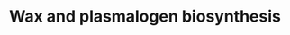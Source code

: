 ---
annotations:
- type: Pathway Ontology
  value: classic metabolic pathway
authors:
- ReactomeTeam
- MirellaKalafati
description: Waxes are esters of long chain fatty acids and long chain fatty alcohols
  that play an important role in protecting the skin surface from drying and abrasion
  (Cheng & Russell 2004a,b). Plasmalogens are an abundant subclass of phospholipids.
  While their functions are not well understood, defects in their metabolism are associated
  with serious human disease (de Vet et al. 1999; Nagan and Zoeller 2001). The biosynthesis
  of these two classes of molecules both start with the reduction of palmitoyl-CoA
  (PALM-CoA) to hexadecan-1-ol (HXOL) so it is convenient to group them here.  View
  original pathway at [http://www.reactome.org/PathwayBrowser/#DIAGRAM=8848584 Reactome].
last-edited: 2021-01-25
organisms:
- Homo sapiens
redirect_from:
- /index.php/Pathway:WP3790
- /instance/WP3790
schema-jsonld:
- '@context': https://schema.org/
  '@id': https://wikipathways.github.io/pathways/WP3790.html
  '@type': Dataset
  creator:
    '@type': Organization
    name: WikiPathways
  description: Waxes are esters of long chain fatty acids and long chain fatty alcohols
    that play an important role in protecting the skin surface from drying and abrasion
    (Cheng & Russell 2004a,b). Plasmalogens are an abundant subclass of phospholipids.
    While their functions are not well understood, defects in their metabolism are
    associated with serious human disease (de Vet et al. 1999; Nagan and Zoeller 2001).
    The biosynthesis of these two classes of molecules both start with the reduction
    of palmitoyl-CoA (PALM-CoA) to hexadecan-1-ol (HXOL) so it is convenient to group
    them here.  View original pathway at [http://www.reactome.org/PathwayBrowser/#DIAGRAM=8848584
    Reactome].
  keywords:
  - AWAT2
  - NADP+
  - atR-PALM
  - PALM-PALM
  - PalmCoA
  - phosphate
  - dihydroxyacetone
  - HXOL
  - NADPH
  - 'AGPS '
  - 'GNPAT '
  - AWAT1
  - H+
  - DHRS7B
  - PALM
  - FAR1
  - 1-Palmitoyl
  - Acyl-CoA
  - DHAP
  - atROL
  - FAR2
  - HXDG3P
  - PALM-CoA
  - ARACOH
  - arachidyl ester
  - GNPAT:AGPS complex
  - 'FAD '
  - GO3P
  - CoA-SH
  license: CC0
  name: Wax and plasmalogen biosynthesis
seo: CreativeWork
title: Wax and plasmalogen biosynthesis
wpid: WP3790
---